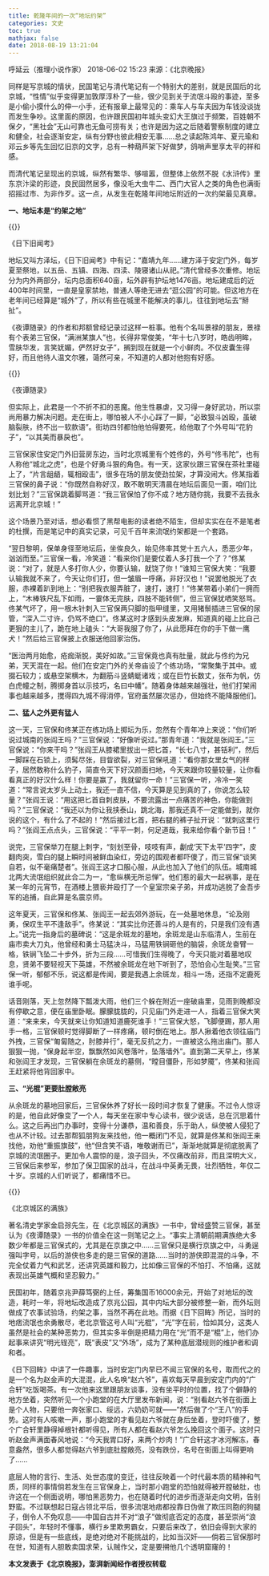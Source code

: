 ```yaml
---
title: 乾隆年间的一次“地坛约架”
categories: 文史
toc: true
mathjax: false
date: 2018-08-19 13:21:04
---
```

呼延云（推理小说作家） 2018-06-02 15:23 来源：《北京晚报》

同样是写京城的情状，民国笔记与清代笔记有一个特别大的差别，就是民国后的北京城，“性情”似乎变得更加敦厚淳朴了一些，很少见到关于流氓斗殴的事迹，至多是小偷小摸什么的伸一小手，还有报章上最常见的：乘车人与车夫因为车钱没谈拢而发生争吵。这里面的原因，也许跟民国初年城头变幻大王旗过于频繁，百姓朝不保夕，“黑社会”无山可靠也无鱼可捞有关；也许是因为这之后随着警察制度的建立和健全，社会逐渐安定，纵有分野也彼此相安无事……总之读起陈鸿年、夏元瑜和邓云乡等先生回忆旧京的文字，总有一种葫芦架下好做梦，鸽哨声里享太平的祥和感。

而清代笔记呈现出的京城，纵然有繁华、够喧嚣，但整体上依然不脱《水浒传》里东京汴梁的形迹，良民固然居多，像没毛大虫牛二、西门大官人之类的角色也满街招摇过市、为非作歹。这一点，从发生在乾隆年间地坛附近的一次约架最见真章。

**一、地坛本是“约架之地”**

{{<img src="http://image.thepaper.cn/www/image/8/35/290.jpg" alt="">}}

《日下旧闻考》

地坛又叫方泽坛，《日下旧闻考》中有记：“嘉靖九年……建方泽于安定门外，每岁夏至祭地，以五岳、五镇、四海、四渎、陵寝诸山从祀。”清代曾经多次重修。地坛分为内外两部分，坛内总面积640亩，坛外辟有护坛地1476亩。地坛建成后的近400年时间里，一直是皇家禁地，普通人等绝无进去“逛公园”的可能。但这地方在老年间已经算是“城外”了，所以有些在城里不能解决的事儿，往往到地坛去“掰扯”。

《夜谭随录》的作者和邦额曾经记录过这样一桩事。他有个名叫景禄的朋友，景禄有个表弟三官保，“满洲某旗人”也，长得非常俊美，“年十七八岁时，皓齿明眸，雪肤华发，言笑妩媚，俨然好女子”，搁到现在就是一个小鲜肉。不仅皮囊生得好，而且他待人温文尔雅，蔼然可亲，不知道的人都对他抱有好感。

{{<img src="http://image.thepaper.cn/www/image/8/35/289.jpg" alt="">}}

《夜谭随录》

但实际上，此君是一个不折不扣的恶魔。他生性暴虐，又习得一身好武功，所以崇尚用暴力解决问题。走在街上，哪怕被人不小心踩了一脚，“必致狠斗凶殴，虽破脑裂肤，终不出一软款语”。街坊四邻都怕他怕得要死，给他取了个外号叫“花豹子”，“以其美而暴戾也”。

三官保家住安定门外旧营房东边，当时北京城里有个姓佟的，外号“佟韦陀”，也有人称他“城北之虎”，也是个好勇斗狠的角色。有一天，这家伙跟三官保在茶社里碰上了，“片言龃龉，辄相殴击”，很多在场的朋友使劲拉架，才算没闹大。佟某指着三官保的鼻子说：“你既然自称好汉，敢不敢明天清晨在地坛后面见一面，咱们比划比划？”三官保跳着脚骂道：“我三官保怕了你不成？地方随你挑，我要不去我永远离开北京城！”

这个场景乃至对话，想必看惯了黑帮电影的读者绝不陌生，但却实实在在不是笔者的杜撰，而是笔记中的真实记录，可见千百年来流氓约架都是一个套路。

“翌日黎明，保单身径至地坛后，坐俟良久，始见佟率其党十五六人，悉恶少年，汹汹而至。”三官保一看，冷笑道：“看来你们是要仗着人多打我一个了？”佟某说：“对了，就是人多打你人少，你要认输，就饶了你！”谁知三官保大笑：“我要认输我就不来了，今天让你们打，但一皱眉一呼痛，非好汉也！”说罢他脱光了衣服，赤裸着趴到地上：“别把我衣服弄脏了，速打，速打！”佟某带着小弟们一拥而上，“木棒铁尺乱下如雨，一霎体无完肤，四肢不能转侧”，但三官保犹哂笑怒骂。佟某气坏了，用一根木针刺入三官保两只脚的指甲缝里，又用猪鬃插进三官保的尿管，“深入二寸许，仍骂不绝口”。佟某这时才感到头皮发麻，知道真的碰上比自己更狠的主儿了，跪在地上磕头：“大哥我服了你了，从此愿拜在你的手下做一鹰犬！”然后给三官保披上衣服送他回家治伤。

“医治两月始愈，疮痂渐脱，美好如故。”三官保竟也真有肚量，就此与佟约为兄弟，天天混在一起。他们在安定门外的关帝庙设了个练功场，“常聚集于其中。或掇石较力；或悬空架横木，为翻筋斗竖蜻蜓诸戏；或在巨竹长数丈，张布为帆，仿白虎幢之制，腾掷身首以示技巧，名曰中幡”。随着身体越来越强壮，他们打架闹事也越来越多，搅得四九城不得消停，官府虽然屡次惩办，但始终不能降服他们。

**二、猛人之外更有猛人**

这一天，三官保和佟某正在练功场上掷坛为乐，忽然有个青年冲上来说：“你们听说过城南的张阎王吗？”三官保说：“好像听说过。”那青年道：“我就是张阎王。”三官保说：“你来干吗？”张阎王从膝裙里拔出一把匕首，“长七八寸，甚铦利”，然后一脚踩在石锁上，须髯尽张，目眥欲裂，对三官保吼道：“看你那女里女气的样子，居然敢称什么豹子，简直令天下好汉颜面扫地，今天来跟你较量较量，让你看看真正的好汉什么样！你要是赢了，我就留你一命！”三官保一听，冷冷一笑道：“常言说太岁头上动土，我还一直不信，今天算是见到真的了，你说怎么较量？”张阎王说：“用这把匕首自刺皮肤，不要流露出一点痛苦的神色，你能做到吗？”三官保说：“我还以为你让我挟泰山，跳北海，那我还真不一定能做到，就你说的这个，有什么了不起的！”然后接过匕首，把右腿的裤子扯开说：“就刺这里行吗？”张阎王点点头，三官保说：“平平一刺，何足道哉，我来给你看个新节目！”

说完，三官保举刀在腿上刺字，“刻划至骨，吱吱有声，劙成‘天下太平’四字”，皮翻肉突，雪白的腿上瞬时间被鲜血染红，旁边的围观者都吓傻了，而三官保“谈笑自若，似不毫痛楚者”。张阎王这才口服心服，从此也加入了他们的队伍。城南城北两大流氓组织就此合二为一，“愈纵横无所忌惮”。他们惹的最大一起祸事，是在某一年的元宵节，在酒楼上猥亵并殴打了一个皇室宗亲子弟，并成功逃脱了金吾步军的追捕，自此算是名震京师。

这年夏天，三官保和佟某、张阎王一起去郊外游玩，在一处墓地休息，“论及刚勇，保叹生平不逢敌手”。佟某说：“其实比你还善斗的人是有的，只是我们没有遇上。”说完一指身后的墓碑说：“这是余斑龙的墓地，余斑龙是山东临清人，生前在庙市卖大刀丸，他曾经和勇士马猛决斗，马猛用铁锏砸他的脑袋，余斑龙奋臂一格，铁锏飞坠二十步外，折为三段……可惜我们生得晚了，今天只能对着墓地叹息，贤弟不要轻视天下英雄，不然被余斑龙在地下听到了，恐怕会心生耻笑。”三官保一听，郁郁不乐，说这都是传闻，要是我遇上余斑龙，相斗一场，还指不定鹿死谁手呢。

话音刚落，天上忽然降下瓢泼大雨，他们三个躲在附近一座破庙里，见雨到晚都没有停歇之意，便在庙里卧眠。朦朦胧胧的，只见庙门外走进一人，指着三官保大笑道：“来来来，今天就来让你知道知道鹿死谁手！”三官保大怒，飞脚便踢，那人用手一格，三官保顿时觉得脚断了一样疼痛，顿时倒在地上。那人揪着他衣领往庙门外拽，三官保“匍匐随之，肘膝并行”，毫无反抗之力，一直被这么拖出庙门。那人狠狠一抛，“保身起半空，飘飘然如风卷落叶，坠落墙外”。直到第二天早上，佟某和张阎王才发现，三官保躺在余斑龙的墓侧，“瞠目僵卧，形如梦魇”，佟某和张阎王赶紧将他背回家中。

**三、“光棍”更要肚膛敞亮**

从余斑龙的墓地回家后，三官保休养了好长一段时间才恢复了健康。不过令人惊讶的是，他自此好像变了一个人，每天坐在家中专心读书，很少说话，总在沉思着什么。这之后再出门办事时，变得十分谦恭，温和善良，乐于助人，纵使被人侵犯了也从不计较。过去那帮狐朋狗友来找他，他一概闭门不见，就算是佟某和张阎王来找他，劝他“重振旗鼓”，他“但含笑不语，唯敬谢而已”，渐渐地就算是彻底脱离了京城的流氓圈子。更加令人震惊的是，浪子回头，不仅痛改前非，而且深明大义，三官保后来参军，参加了保卫国家的战斗，在战斗中英勇无畏，壮烈牺牲，年仅二十岁。京城的人们听说了，都痛惜不已。

{{<img src="http://image.thepaper.cn/www/image/8/35/288.jpg" alt="">}}

《北京城区的满族》

著名清史学家金启孮先生，在《北京城区的满族》一书中，曾经盛赞三官保，甚至认为《夜谭随录》一书的价值全在这一则笔记之上。“事实上清朝前期满族绝大多数少年都是三官保式的，尤其是在京旗之中……三官保只是横行京旗之中，斗勇逞强叫字号，以后的游侠也多走的是三官保的道路……当时的游侠即混混的斗争，不完全仗着力气和武艺，还讲究英雄和毅力，比如像三官保的不怕打、不怕痛，这就表现出英雄气概和坚忍毅力。”

民国初年，随着京兆尹薛笃弼的上任，筹集国币16000余元，开始了对地坛的改造，耗时一年，将地坛改造成了京兆公园，其中内坛大部分被修整一新，而外坛则做成了农事试验场，约架之事，当然不再在此地。而据《日下回眸》所记，当时的地痞流氓也余勇散尽，老北京管这号人叫“光棍”，“光”字在前，恰如其分，这类人虽然是社会的某种恶势力，但其实多半倒是把精力用在“光”而不是“棍”上，他们办起事来讲究“明光锃亮”，既“表皮”又“外场”，成为了某种底层潜规则的维护者和调和者。

《日下回眸》中讲了一件趣事，当时安定门内早已不闻三官保的名号，取而代之的是一个名为赵金声的大混混，此人名唤“赵六爷”，喜欢每天早晨到安定门内的“广合轩”吃饭喝茶。有一次他来这里跟朋友谈事，没有坐平时的位置，找了个僻静的地方坐着，突然听见一个小跑堂的在大厅里发布新闻，说：“别看赵六爷在街面上是个人物，只要他一奔张家口、绥远，六奶奶可就——”然后做了个“王八”的手势。这时有人咳嗽一声，那小跑堂的才看见赵六爷就在身后坐着，登时吓傻了，整个广合轩里静得掉根针都听得见，所有人都在看赵六爷怎么挽回这个面子。这时只听赵金声满面春风地说：“今天我胃口好，来两个炒肉！”广合轩这才冰河解冻，春意盎然，很多人都觉得赵六爷到底肚膛敞亮，没有跌份，名号在街面上叫得更响了……

底层人物的言行、生活、处世态度的变迁，往往反映着一个时代最本质的精神和气质，同样的事情倘若发生在三官保身上，当时那小跑堂的恐怕就得被开膛破肚，也许这在一个侧面说明，哪怕黑恶势力，也在随着时代的进步而逐渐走向文明，告别野蛮。不过联想起日寇占领北平后，很多流氓地痞都投靠日伪做了欺压同胞的狗腿子，倒令人不免叹息——中国自古并不对“浪子”做彻底否定的态度，甚至崇尚“浪子回头”，年轻时不懂事，横行乡里欺男霸女，只要后来改了，依旧会得到大家的原谅，但是有一些底线，是绝对绝对不能挑战的，比如当汉奸——倘若三官保那时在世，知道有人胆敢卖国求荣，认贼作父，定是要搠他几个透明窟窿的！

**本文发表于《北京晚报》，澎湃新闻经作者授权转载**
